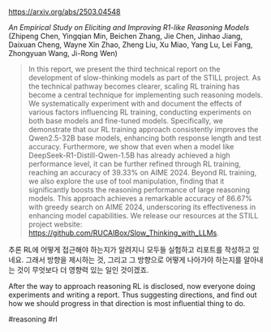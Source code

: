https://arxiv.org/abs/2503.04548

*An Empirical Study on Eliciting and Improving R1-like Reasoning Models* (Zhipeng Chen, Yingqian Min, Beichen Zhang, Jie Chen, Jinhao Jiang, Daixuan Cheng, Wayne Xin Zhao, Zheng Liu, Xu Miao, Yang Lu, Lei Fang, Zhongyuan Wang, Ji-Rong Wen)

> In this report, we present the third technical report on the development of slow-thinking models as part of the STILL project. As the technical pathway becomes clearer, scaling RL training has become a central technique for implementing such reasoning models. We systematically experiment with and document the effects of various factors influencing RL training, conducting experiments on both base models and fine-tuned models. Specifically, we demonstrate that our RL training approach consistently improves the Qwen2.5-32B base models, enhancing both response length and test accuracy. Furthermore, we show that even when a model like DeepSeek-R1-Distill-Qwen-1.5B has already achieved a high performance level, it can be further refined through RL training, reaching an accuracy of 39.33% on AIME 2024. Beyond RL training, we also explore the use of tool manipulation, finding that it significantly boosts the reasoning performance of large reasoning models. This approach achieves a remarkable accuracy of 86.67% with greedy search on AIME 2024, underscoring its effectiveness in enhancing model capabilities. We release our resources at the STILL project website: https://github.com/RUCAIBox/Slow_Thinking_with_LLMs.

추론 RL에 어떻게 접근해야 하는지가 알려지니 모두들 실험하고 리포트를 작성하고 있네요. 그래서 방향을 제시하는 것, 그리고 그 방향으로 어떻게 나아가야 하는지를 알아내는 것이 무엇보다 더 영향력 있는 일인 것이겠죠.

<english>
After the way to approach reasoning RL is disclosed, now everyone doing experiments and writing a report. Thus suggesting directions, and find out how we should progress in that direction is most influential thing to do.
</english>

#reasoning #rl 